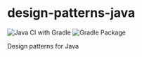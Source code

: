 # design-patterns-java

![Java CI with Gradle](https://github.com/sunwei/design-patterns-java/workflows/Java%20CI%20with%20Gradle/badge.svg)
![Gradle Package](https://github.com/sunwei/design-patterns-java/workflows/Gradle%20Package/badge.svg)

Design patterns for Java
